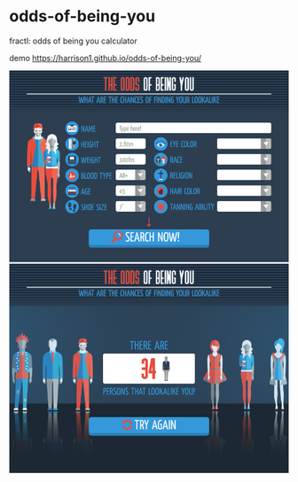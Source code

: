 # odds-of-being-you
fractl: odds of being you calculator

demo https://harrison1.github.io/odds-of-being-you/

![Alt text](preview_input.png)
![Alt text](preview_output.png)
